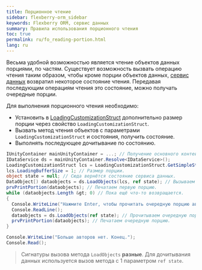 ```yaml
---
title: Порционное чтение
sidebar: flexberry-orm_sidebar
keywords: Flexberry ORM, сервис данных
summary: Правила использования порционного чтения
toc: true
permalink: ru/fo_reading-portion.html
lang: ru
---
```


Весьма удобной возможностью является чтение объектов данных порциями, по частям. Существует возможность вызвать операцию чтения таким образом, чтобы кроме порции объектов данных, [сервис данных](fo_data-service.html) возвратил некоторое состояние чтения. Передавая последующим операциям чтения это состояние, можно получать очередные порции. 

Для выполнения порционного чтения необходимо:

* Установить в [LoadingCustomizationStruct](fo_loading-customization-struct.html) дополнительно размер порции через свойство `LoadingCustomizationStruct`.
* Вызвать метод чтения объектов с параметрами `LoadingCustomizationStruct` и состояния, получить состояние.
* Выполнять последующее дочитывание по состоянию.

``` csharp
IUnityContainer mainUnityContainer = ...; // Получение основного контейнера для работы с Unity.
IDataService ds = mainUnityContainer.Resolve<IDataService>();
LoadingCustomizationStruct lcs = LoadingCustomizationStruct.GetSimpleStruct(typeof(Автор), Автор.Views.Главное);
lcs.LoadingBufferSize = 1; // Размер порции.
object state = null; // Сюда вернётся состояние сервиса данных.
DataObject[) dataobjects = ds.LoadObjects(lcs, ref state); // Вызываем сервис данных, состояние запоминается.
prvPrintPortion(dataobjects); // Печатаем первую порцию.
while (dataobjects.Length &gt; 0) // Пока ещё что-то возвращается.
{
  Console.WriteLine("Нажмите Enter, чтобы прочитать очередную порцию авторов.");
  Console.ReadLine();
  dataobjects = ds.LoadObjects(ref state); // Прочитываем очередную порцию. Lcs уже не передаём.
  prvPrintPortion(dataobjects); // Печатаем очередную порцию.
} 

Console.WriteLine("Больше авторов нет. Конец.");
Console.Read();
```

> Сигнатуры вызова метода `LoadObjects` __разные__. Для дочитывания данных используется вызов метода с 1 параметром `ref state`.
